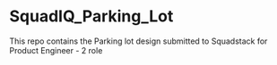 # SquadIQ_Parking_Lot
This repo contains the Parking lot design submitted to Squadstack for Product Engineer - 2 role
